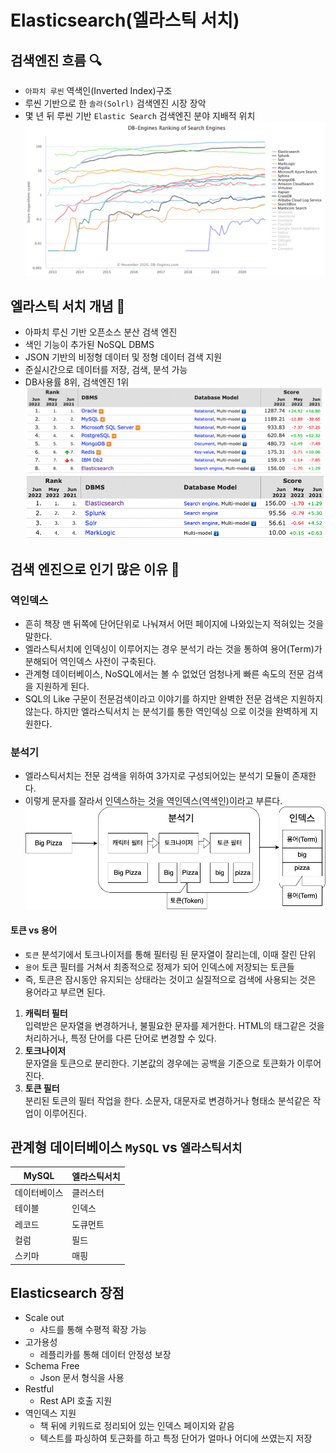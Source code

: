 # Elasticsearch(엘라스틱 서치)

## 검색엔진 흐름 🔍
- `아파치 루씬` 역색인(Inverted Index)구조
- 루씬 기반으로 한 `솔라(Solrl)` 검색엔진 시장 장악
- 몇 년 뒤 루씬 기반 `Elastic Search` 검색엔진 분야 지배적 위치
![img.png](img/img.png)

## 엘라스틱 서치 개념 📝
- 아파치 루신 기반 오픈소스 분산 검색 엔진
- 색인 기능이 추가된 NoSQL DBMS
- JSON 기반의 비정형 데이터 및 정형 데이터 검색 지원
- 준실시간으로 데이터를 저장, 검색, 분석 가능
- DB사용률 8위, 검색엔진 1위
![img_1.png](img/img_1.png)
![img.png](img/img_2.png)

## 검색 엔진으로 인기 많은 이유 💐
### 역인덱스
- 흔히 책장 맨 뒤쪽에 단어단위로 나눠져서 어떤 페이지에 나와있는지 적혀있는 것을 말한다.
- 엘라스틱서치에 인덱싱이 이루어지는 경우 분석기 라는 것을 통하여 용어(Term)가 분해되어 역인덱스 사전이 구축된다.
- 관계형 데이터베이스, NoSQL에서는 볼 수 없었던 엄청나게 빠른 속도의 전문 검색을 지원하게 된다.
- SQL의 Like 구문이 전문검색이라고 이야기를 하지만 완벽한 전문 검색은 지원하지 않는다. 하지만 엘라스틱서치 는 분석기를 통한 역인덱싱 으로 이것을 완벽하게 지원한다.

### 분석기
- 엘라스틱서치는 전문 검색을 위하여 3가지로 구성되어있는 분석기 모듈이 존재한다.
- 이렇게 문자를 잘라서 인덱스하는 것을 역인덱스(역색인)이라고 부른다.
![img_1.png](img/img_3.png)

#### 토큰 vs 용어
- `토큰` 분석기에서 토크나이저를 통해 필터링 된 문자열이 잘리는데, 이때 잘린 단위
- `용어` 토큰 필터를 거쳐서 최종적으로 정제가 되어 인덱스에 저장되는 토큰들
- 즉, 토큰은 잠시동안 유지되는 상태라는 것이고 실질적으로 검색에 사용되는 것은 용어라고 부르면 된다.

1. **캐릭터 필터**\
입력받은 문자열을 변경하거나, 불필요한 문자를 제거한다.
HTML의 태그같은 것을 처리하거나, 특정 단어를 다른 단어로 변경할 수 있다.
2. **토크나이저**\
문자열을 토큰으로 분리한다.
기본값의 경우에는 공백을 기준으로 토큰화가 이루어진다.
3. **토큰 필터**\
분리된 토큰의 필터 작업을 한다.
소문자, 대문자로 변경하거나 형태소 분석같은 작업이 이루어진다.

## 관계형 데이터베이스 `MySQL` vs `엘라스틱서치`

| MySQL | 엘라스틱서치 |
|-------|--|
|    데이터베이스   | 클러스터 |
|    테이블   | 인덱스 |
|   레코드    | 도큐먼트 |
|   컬럼    | 필드 |
|   스키마    |  매핑 |

## Elasticsearch 장점

- Scale out
  - 샤드를 통해 수평적 확장 가능
- 고가용성
  - 레플리카를 통해 데이터 안정성 보장
- Schema Free
  - Json 문서 형식을 사용
- Restful
  - Rest API 호출 지원
- 역인덱스 지원
  - 책 뒤에 키워드로 정리되어 있는 인덱스 페이지와 같음
  - 텍스트를 파싱하여 토근화를 하고 특정 단어가 얼마나 어디에 쓰였는지 저장
